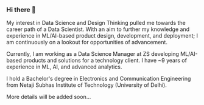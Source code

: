 ### Hi there 👋

My interest in Data Science and Design Thinking pulled me towards the career path of a Data Scientist. With an aim to further my knowledge and experience in ML/AI-based product design, development, and deployment; I am continuously on a lookout for opportunities of advancement.

Currently, I am working as a Data Science Manager at ZS developing ML/AI-based products and solutions for a technology client. I have ~9 years of experience in ML, AI, and advanced analytics.

I hold a Bachelor's degree in Electronics and Communication Engineering from Netaji Subhas Institute of Technology (University of Delhi).

More details will be added soon...

<!--
**imnishantg/imnishantg** is a ✨ _special_ ✨ repository because its `README.md` (this file) appears on your GitHub profile.

Here are some ideas to get you started:

- 🔭 I’m currently working on ...
- 🌱 I’m currently learning ...
- 👯 I’m looking to collaborate on ...
- 🤔 I’m looking for help with ...
- 💬 Ask me about ...
- 📫 How to reach me: ...
- 😄 Pronouns: ...
- ⚡ Fun fact: ...
-->
